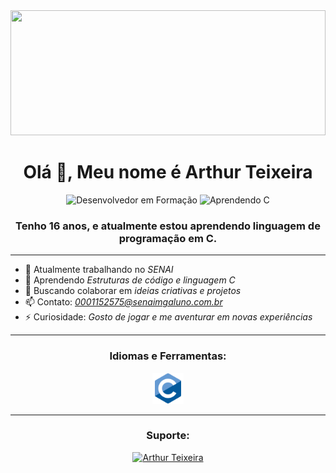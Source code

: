 <!-- Novo fundo animado (GIF fornecido por você) -->
<img src="https://i.pinimg.com/originals/41/7e/be/417ebee986aec41629278b1e04cfbfe9.gif" width="100%" height="200px"/>

<h1 align="center">Olá 👋, Meu nome é Arthur Teixeira</h1>

<p align="center">
  <img src="https://img.shields.io/badge/Desenvolvedor-em%20formação-blue?style=for-the-badge" alt="Desenvolvedor em Formação"/>
  <img src="https://img.shields.io/badge/Aprendendo-C-blue?style=for-the-badge&logo=c&logoColor=white" alt="Aprendendo C"/>
</p>

<h3 align="center">Tenho 16 anos, e atualmente estou aprendendo linguagem de programação em C.</h3>

---

- 🔭 Atualmente trabalhando no *SENAI*
- 🌱 Aprendendo *Estruturas de código e linguagem C*
- 👯 Buscando colaborar em *ideias criativas e projetos*
- 📫 Contato: *0001152575@senaimgaluno.com.br*
- ⚡ Curiosidade: *Gosto de jogar e me aventurar em novas experiências*

---

<h3 align="center">Idiomas e Ferramentas:</h3>
<p align="center">
  <img src="https://raw.githubusercontent.com/devicons/devicon/master/icons/c/c-original.svg" alt="C" width="50" height="50"/>
</p>

---

<h3 align="center">Suporte:</h3>
<p align="center">
  <a href="https://www.buymeacoffee.com/ArthurTeixeira"> 
    <img src="https://cdn.buymeacoffee.com/buttons/v2/default-yellow.png" height="50" width="210" alt="Arthur Teixeira" />
  </a> 
</p>
